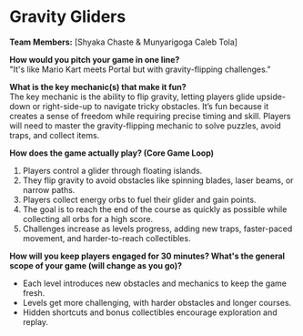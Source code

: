 # Gravity Gliders

**Team Members:** [Shyaka Chaste & Munyarigoga Caleb Tola]

**How would you pitch your game in one line?**  
"It's like Mario Kart meets Portal but with gravity-flipping challenges."

**What is the key mechanic(s) that make it fun?**  
The key mechanic is the ability to flip gravity, letting players glide upside-down or right-side-up to navigate tricky obstacles. It’s fun because it creates a sense of freedom while requiring precise timing and skill. Players will need to master the gravity-flipping mechanic to solve puzzles, avoid traps, and collect items.

**How does the game actually play? (Core Game Loop)**  
1. Players control a glider through floating islands.  
2. They flip gravity to avoid obstacles like spinning blades, laser beams, or narrow paths.  
3. Players collect energy orbs to fuel their glider and gain points.  
4. The goal is to reach the end of the course as quickly as possible while collecting all orbs for a high score.  
5. Challenges increase as levels progress, adding new traps, faster-paced movement, and harder-to-reach collectibles.

**How will you keep players engaged for 30 minutes? What's the general scope of your game (will change as you go)?**  
- Each level introduces new obstacles and mechanics to keep the game fresh.  
- Levels get more challenging, with harder obstacles and longer courses.  
- Hidden shortcuts and bonus collectibles encourage exploration and replay.  
